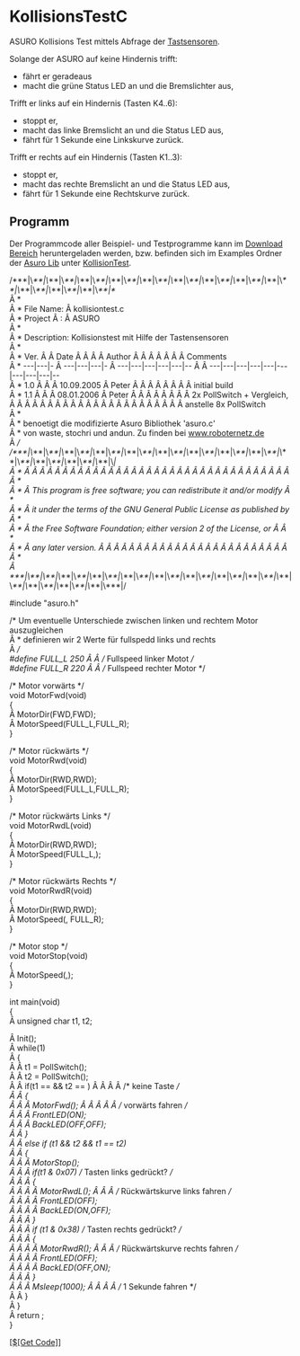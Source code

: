 # KollisionsTestC

ASURO Kollisions Test mittels Abfrage der [Tastsensoren][1]. 

Solange der ASURO auf keine Hindernis trifft: 

*   fährt er geradeaus 
*   macht die grüne Status LED an und die Bremslichter aus, 

Trifft er links auf ein Hindernis (Tasten K4..6): 

*   stoppt er, 
*   macht das linke Bremslicht an und die Status LED aus, 
*   fährt für 1 Sekunde eine Linkskurve zurück. 

Trifft er rechts auf ein Hindernis (Tasten K1..3): 

*   stoppt er, 
*   macht das rechte Bremslicht an und die Status LED aus, 
*   fährt für 1 Sekunde eine Rechtskurve zurück. 



## Programm

Der Programmcode aller Beispiel- und Testprogramme kann im [Download Bereich][2] heruntergeladen werden, bzw. befinden sich im Examples Ordner der [Asuro Lib][3] unter [KollisionTest][4]. 



/\*\*\*|\\*\*\*|\\*\*\*|\\*\*\*|\\*\*\*|\\*\*\*|\\*\*\*|\\*\*\*|\\*\*\*|\\*\*\*|\\*\*\*|\\*\*\*|\\*\*\*|\\*\*\*|\\*\*\*|\\*\*\*|\\*\*\*|\\*\*\*|\\*\*\*|\\*\*\*|\\*\*\*|\\*\*\*|\\*\*\*|\\*\*\*|\**  
Â *  
Â * File Name: Â  kollisiontest.c  
Â * Project Â : Â  ASURO  
Â *  
Â * Description: Kollisionstest mit Hilfe der Tastensensoren  
Â *  
Â * Ver. Â  Â  Date Â  Â  Â  Â  Author Â  Â  Â  Â  Â  Â  Â  Comments  
Â * \---|\---|- Â \---|\---|\---|- Â  \---|\---|\---|\---|\---|-- Â  Â \---|\---|\---|\---|\---|\---|\---|\---|\---|--  
Â * 1.0 Â  Â  Â 10.09.2005 Â  Peter Â  Â  Â  Â  Â  Â  Â  Â initial build  
Â * 1.1 Â  Â  Â 08.01.2006 Â  Peter Â  Â  Â  Â  Â  Â  Â  Â 2x PollSwitch + Vergleich,   
Â  Â  Â  Â  Â  Â  Â  Â  Â  Â  Â  Â  Â  Â  Â  Â  Â  Â  Â  Â  Â  Â  Â  anstelle 8x PollSwitch  
Â *   
Â * benoetigt die modifizierte Asuro Bibliothek 'asuro.c'   
Â * von waste, stochri und andun. Zu finden bei www.roboternetz.de  
Â */  
/\*\*\*|\\*\*\*|\\*\*\*|\\*\*\*|\\*\*\*|\\*\*\*|\\*\*\*|\\*\*\*|\\*\*\*|\\*\*\*|\\*\*\*|\\*\*\*|\\*\*\*|\\*\*\*|\\*\*\*|\\*\*\*|\\*\*\*|\\*\*\*|\\*\*\*|\\*\*\*|\\*\*\*|\\*\*\*|\\*\*\*|\\*\*\*|\\***|  
Â * Â  Â  Â  Â  Â  Â  Â  Â  Â  Â  Â  Â  Â  Â  Â  Â  Â  Â  Â  Â  Â  Â  Â  Â  Â  Â  Â  Â  Â  Â  Â  Â  Â  Â  Â  Â  *  
Â * Â  This program is free software; you can redistribute it and/or modify Â *  
Â * Â  it under the terms of the GNU General Public License as published by Â *  
Â * Â  the Free Software Foundation; either version 2 of the License, or Â  Â  *  
Â * Â  any later version. Â  Â  Â  Â  Â  Â  Â  Â  Â  Â  Â  Â  Â  Â  Â  Â  Â  Â  Â  Â  Â  Â  Â  Â  Â  Â *  
Â \*\*\*|\\*\*\*|\\*\*\*|\\*\*\*|\\*\*\*|\\*\*\*|\\*\*\*|\\*\*\*|\\*\*\*|\\*\*\*|\\*\*\*|\\*\*\*|\\*\*\*|\\*\*\*|\\*\*\*|\\*\*\*|\\*\*\*|\\*\*\*|\\*\*\*|\\*\*\*|\\*\*\*|\\*\*\*|\\*\*\*|\\*\*\*|\\***|/  
  
#include "asuro.h"  
  
/* Um eventuelle Unterschiede zwischen linken und rechtem Motor auszugleichen   
Â * definieren wir 2 Werte für fullspedd links und rechts  
Â */  
#define FULL_L 250 Â  Â /* Fullspeed linker Motot */  
#define FULL_R 220 Â  Â /* Fullspeed rechter Motor */  
  
/* Motor vorwärts */  
void MotorFwd(void)  
{  
Â  MotorDir(FWD,FWD);  
Â  MotorSpeed(FULL_L,FULL_R);  
}  
  
/* Motor rückwärts */  
void MotorRwd(void)  
{  
Â  MotorDir(RWD,RWD);  
Â  MotorSpeed(FULL_L,FULL_R);  
}  
  
/* Motor rückwärts Links */  
void MotorRwdL(void)  
{  
Â  MotorDir(RWD,RWD);  
Â  MotorSpeed(FULL_L,);  
}  
  
/* Motor rückwärts Rechts */  
void MotorRwdR(void)  
{  
Â  MotorDir(RWD,RWD);  
Â  MotorSpeed(, FULL_R);  
}  
  
/* Motor stop */  
void MotorStop(void)  
{  
Â  MotorSpeed(,);  
}  
  
int main(void)  
{  
Â  unsigned char t1, t2;  
  
Â  Init();  
Â  while(1)  
Â  {  
Â  Â  t1 = PollSwitch();  
Â  Â  t2 = PollSwitch();  
Â  Â  if(t1 ==  && t2 == ) Â  Â  Â  Â  /* keine Taste */  
Â  Â  {  
Â  Â  Â  MotorFwd(); Â  Â  Â  Â  Â /* vorwärts fahren */  
Â  Â  Â  FrontLED(ON);  
Â  Â  Â  BackLED(OFF,OFF);  
Â  Â  }  
Â  Â  else if (t1 && t2 && t1 == t2)  
Â  Â  {  
Â  Â  Â  MotorStop();  
Â  Â  Â  if(t1 & 0x07) /* Tasten links gedrückt? */  
Â  Â  Â  {  
Â  Â  Â  Â  MotorRwdL(); Â  Â  Â  /* Rückwärtskurve links fahren */  
Â  Â  Â  Â  FrontLED(OFF);  
Â  Â  Â  Â  BackLED(ON,OFF);  
Â  Â  Â  }  
Â  Â  Â  if (t1 & 0x38) /* Tasten rechts gedrückt? */  
Â  Â  Â  {  
Â  Â  Â  Â  MotorRwdR(); Â  Â  Â  /* Rückwärtskurve rechts fahren */  
Â  Â  Â  Â  FrontLED(OFF);  
Â  Â  Â  Â  BackLED(OFF,ON);  
Â  Â  Â  }  
Â  Â  Â  Msleep(1000); Â  Â  Â  Â /* 1 Sekunde fahren */  
Â  Â  }  
Â  }  
Â  return ;  
}

[[$[Get Code]]][5]

 [1]: http://www.asurowiki.de/pmwiki/pmwiki.php/Main/Tasten
 [2]: http://www.asurowiki.de/pmwiki/pmwiki.php/Main/Downloads
 [3]: http://www.asurowiki.de/pmwiki/pmwiki.php/Main/Bibliothek
 [4]: http://www.asurowiki.de/pmwiki/pub/html/_kollision_test_2test_8c.html
 [5]: http://www.asurowiki.de/pmwiki/pmwiki.php/Main/KollisionsTestC?action=sourceblock&num=1